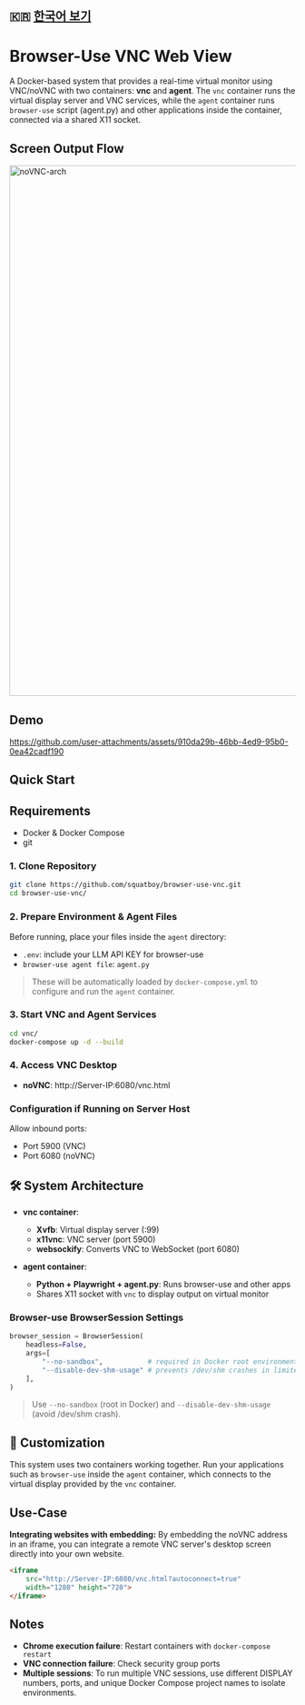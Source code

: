 ## 🇰🇷 [한국어 보기](README.ko.md)

# Browser-Use VNC Web View

A Docker-based system that provides a real-time virtual monitor using VNC/noVNC with two containers: **vnc** and **agent**. The `vnc` container runs the virtual display server and VNC services, while the `agent` container runs `browser-use` script (agent.py) and other applications inside the container, connected via a shared X11 socket.

## Screen Output Flow

<img width="996" height="933" alt="noVNC-arch" src="https://github.com/user-attachments/assets/d86b43ec-4204-4a94-ae86-01c63c39dfe1" />

## Demo

https://github.com/user-attachments/assets/910da29b-46bb-4ed9-95b0-0ea42cadf190

## Quick Start

## Requirements
- Docker & Docker Compose
- git

### 1. Clone Repository
```bash
git clone https://github.com/squatboy/browser-use-vnc.git
cd browser-use-vnc/
```

### 2. Prepare Environment & Agent Files
Before running, place your files inside the `agent` directory:
- `.env`: include your LLM API KEY for browser-use
- `browser-use agent file`: `agent.py`

> These will be automatically loaded by `docker-compose.yml` to configure and run the `agent` container.

### 3. Start VNC and Agent Services
```bash
cd vnc/
docker-compose up -d --build
```

### 4. Access VNC Desktop
- **noVNC**: http://Server-IP:6080/vnc.html

### Configuration if Running on Server Host
Allow inbound ports:
- Port 5900 (VNC)
- Port 6080 (noVNC)

## 🛠️ System Architecture

- **vnc container**:
  - **Xvfb**: Virtual display server (:99)
  - **x11vnc**: VNC server (port 5900)
  - **websockify**: Converts VNC to WebSocket (port 6080)
  
- **agent container**:
  - **Python + Playwright + agent.py**: Runs browser-use and other apps
  - Shares X11 socket with `vnc` to display output on virtual monitor

### Browser-use BrowserSession Settings

```python
browser_session = BrowserSession(
    headless=False,
    args=[
        "--no-sandbox",           # required in Docker root environments
        "--disable-dev-shm-usage" # prevents /dev/shm crashes in limited containers
    ],
)
```
> Use `--no-sandbox` (root in Docker) and `--disable-dev-shm-usage` (avoid /dev/shm crash).


## 📝 Customization
This system uses two containers working together. Run your applications such as `browser-use` inside the `agent` container, which connects to the virtual display provided by the `vnc` container.

## Use-Case
**Integrating websites with embedding:**
By embedding the noVNC address in an iframe, you can integrate a remote VNC server's desktop screen directly into your own website.

```html
<iframe
    src="http://Server-IP:6080/vnc.html?autoconnect=true"
    width="1280" height="720">
</iframe>
```

## Notes

- **Chrome execution failure**: Restart containers with `docker-compose restart`
- **VNC connection failure**: Check security group ports
- **Multiple sessions**: To run multiple VNC sessions, use different DISPLAY numbers, ports, and unique Docker Compose project names to isolate environments.
